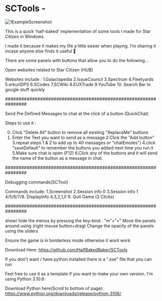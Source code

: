 # SCTools -

![1ExampleScreenshot](https://user-images.githubusercontent.com/71772783/222969300-9ab5e3b2-bb33-4c0b-960f-9d327dc10ce2.png)


This is a quick 'half-baked' implementation of some tools I made for Star Citizen in Windows.

I made it because it makes my life a little easier when playing.  I'm sharing it incase anyone else finds it useful :slightly_smiling_face: 

There are some panels with buttons that allow you to do the following...

Open websites related to Star Citizen (HUB)

Websites include : 
1.Galactapedia
2.IssueCouncil
3.Spectrum
4.Fleetyards
5.erkurlDPS
6.SCodex
7.SCWiki
8.EUXTrade
9.YouTube
10. Search Bar to google stuff quickly 

################################################################

Send Pre Defined Messages to chat at the click of a button (QuickChat) 

Steps to use it :

0. Click "Delete All" button to remove all existing "ReplaceMe" buttons
1. Enter the Text you want to send as a message 
2.Click the "Add button"
3.repeat steps 1 & 2 to add up to 40 messages or "chatEmotes")
4.click "saveDefault" to remember the buttons you added next time you run it 
5.Make sure chat is open (F12) 
6.Click any of the buttons and it will send the name of the button as a message in chat. 



################################################################

Debugging commands(SCTool)

Commands include:
1.Screenshot
2.Session info 0
3.Session info 1
4/5/6/7/8. DisplayInfo 4,3,2,1,0 
9. Quit Game (3 Clicks)

################################################################


show/ hide the menus by pressing the key-bind : "m"+"<" 
Move the panels around using (right mouse button+drag)
Change the opacity of the panels using the sliders 

Ensure the game is in borderless mode otherwise it wont work 


Download Here:
https://github.com/HalfBakedBaker/SCTools  

If you don't want / have python installed there is a ".exe" file that you can run  

Feel free to use it as a template if you want to make your own version. I'm using Python 3.10.6:

Download Python here(Scroll to bottom of page): https://www.python.org/downloads/release/python-3106/ 
